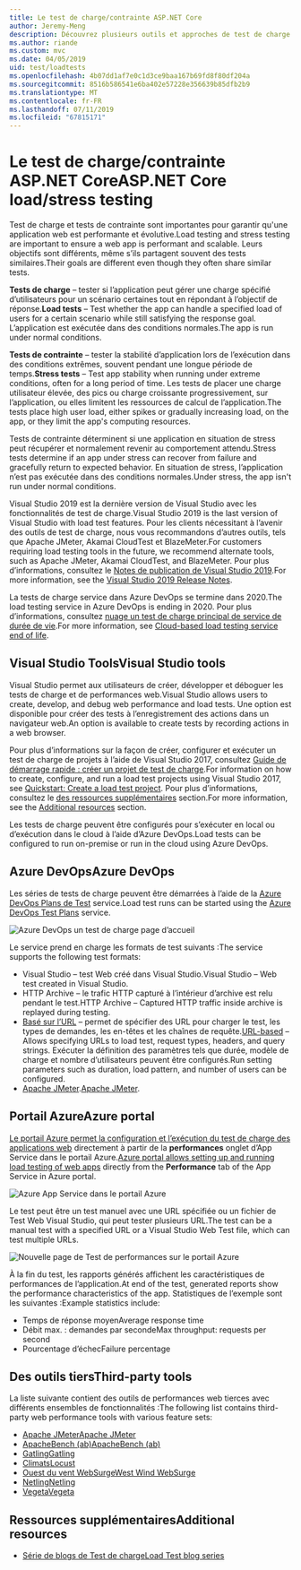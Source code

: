 ```yaml
---
title: Le test de charge/contrainte ASP.NET Core
author: Jeremy-Meng
description: Découvrez plusieurs outils et approches de test de charge et de stress d’applications ASP.NET Core.
ms.author: riande
ms.custom: mvc
ms.date: 04/05/2019
uid: test/loadtests
ms.openlocfilehash: 4b07dd1af7e0c1d3ce9baa167b69fd8f80df204a
ms.sourcegitcommit: 8516b586541e6ba402e57228e356639b85dfb2b9
ms.translationtype: MT
ms.contentlocale: fr-FR
ms.lasthandoff: 07/11/2019
ms.locfileid: "67815171"
---
```

# <a name="aspnet-core-loadstress-testing"></a><span data-ttu-id="277f5-103">Le test de charge/contrainte ASP.NET Core</span><span class="sxs-lookup"><span data-stu-id="277f5-103">ASP.NET Core load/stress testing</span></span>

<span data-ttu-id="277f5-104">Test de charge et tests de contrainte sont importantes pour garantir qu'une application web est performante et évolutive.</span><span class="sxs-lookup"><span data-stu-id="277f5-104">Load testing and stress testing are important to ensure a web app is performant and scalable.</span></span> <span data-ttu-id="277f5-105">Leurs objectifs sont différents, même s’ils partagent souvent des tests similaires.</span><span class="sxs-lookup"><span data-stu-id="277f5-105">Their goals are different even though they often share similar tests.</span></span>

<span data-ttu-id="277f5-106">**Tests de charge** &ndash; tester si l’application peut gérer une charge spécifié d’utilisateurs pour un scénario certaines tout en répondant à l’objectif de réponse.</span><span class="sxs-lookup"><span data-stu-id="277f5-106">**Load tests** &ndash; Test whether the app can handle a specified load of users for a certain scenario while still satisfying the response goal.</span></span> <span data-ttu-id="277f5-107">L’application est exécutée dans des conditions normales.</span><span class="sxs-lookup"><span data-stu-id="277f5-107">The app is run under normal conditions.</span></span>

<span data-ttu-id="277f5-108">**Tests de contrainte** &ndash; tester la stabilité d’application lors de l’exécution dans des conditions extrêmes, souvent pendant une longue période de temps.</span><span class="sxs-lookup"><span data-stu-id="277f5-108">**Stress tests** &ndash; Test app stability when running under extreme conditions, often for a long period of time.</span></span> <span data-ttu-id="277f5-109">Les tests de placer une charge utilisateur élevée, des pics ou charge croissante progressivement, sur l’application, ou elles limitent les ressources de calcul de l’application.</span><span class="sxs-lookup"><span data-stu-id="277f5-109">The tests place high user load, either spikes or gradually increasing load, on the app, or they limit the app's computing resources.</span></span>

<span data-ttu-id="277f5-110">Tests de contrainte déterminent si une application en situation de stress peut récupérer et normalement revenir au comportement attendu.</span><span class="sxs-lookup"><span data-stu-id="277f5-110">Stress tests determine if an app under stress can recover from failure and gracefully return to expected behavior.</span></span> <span data-ttu-id="277f5-111">En situation de stress, l’application n’est pas exécutée dans des conditions normales.</span><span class="sxs-lookup"><span data-stu-id="277f5-111">Under stress, the app isn't run under normal conditions.</span></span>

<span data-ttu-id="277f5-112">Visual Studio 2019 est la dernière version de Visual Studio avec les fonctionnalités de test de charge.</span><span class="sxs-lookup"><span data-stu-id="277f5-112">Visual Studio 2019 is the last version of Visual Studio with load test features.</span></span> <span data-ttu-id="277f5-113">Pour les clients nécessitant à l’avenir des outils de test de charge, nous vous recommandons d’autres outils, tels que Apache JMeter, Akamai CloudTest et BlazeMeter.</span><span class="sxs-lookup"><span data-stu-id="277f5-113">For customers requiring load testing tools in the future, we recommend alternate tools, such as Apache JMeter, Akamai CloudTest, and BlazeMeter.</span></span> <span data-ttu-id="277f5-114">Pour plus d’informations, consultez le [Notes de publication de Visual Studio 2019](/visualstudio/releases/2019/release-notes-v16.0#test-tools).</span><span class="sxs-lookup"><span data-stu-id="277f5-114">For more information, see the [Visual Studio 2019 Release Notes](/visualstudio/releases/2019/release-notes-v16.0#test-tools).</span></span>

<span data-ttu-id="277f5-115">La tests de charge service dans Azure DevOps se termine dans 2020.</span><span class="sxs-lookup"><span data-stu-id="277f5-115">The load testing service in Azure DevOps is ending in 2020.</span></span> <span data-ttu-id="277f5-116">Pour plus d’informations, consultez [nuage un test de charge principal de service de durée de vie](https://devblogs.microsoft.com/devops/cloud-based-load-testing-service-eol/).</span><span class="sxs-lookup"><span data-stu-id="277f5-116">For more information, see [Cloud-based load testing service end of life](https://devblogs.microsoft.com/devops/cloud-based-load-testing-service-eol/).</span></span>

## <a name="visual-studio-tools"></a><span data-ttu-id="277f5-117">Visual Studio Tools</span><span class="sxs-lookup"><span data-stu-id="277f5-117">Visual Studio tools</span></span>

<span data-ttu-id="277f5-118">Visual Studio permet aux utilisateurs de créer, développer et déboguer les tests de charge et de performances web.</span><span class="sxs-lookup"><span data-stu-id="277f5-118">Visual Studio allows users to create, develop, and debug web performance and load tests.</span></span> <span data-ttu-id="277f5-119">Une option est disponible pour créer des tests à l’enregistrement des actions dans un navigateur web.</span><span class="sxs-lookup"><span data-stu-id="277f5-119">An option is available to create tests by recording actions in a web browser.</span></span>

<span data-ttu-id="277f5-120">Pour plus d’informations sur la façon de créer, configurer et exécuter un test de charge de projets à l’aide de Visual Studio 2017, consultez [Guide de démarrage rapide : créer un projet de test de charge](/visualstudio/test/quickstart-create-a-load-test-project?view=vs-2017).</span><span class="sxs-lookup"><span data-stu-id="277f5-120">For information on how to create, configure, and run a load test projects using Visual Studio 2017, see [Quickstart: Create a load test project](/visualstudio/test/quickstart-create-a-load-test-project?view=vs-2017).</span></span> <span data-ttu-id="277f5-121">Pour plus d’informations, consultez le [des ressources supplémentaires](#additional-resources) section.</span><span class="sxs-lookup"><span data-stu-id="277f5-121">For more information, see the [Additional resources](#additional-resources) section.</span></span>

<span data-ttu-id="277f5-122">Les tests de charge peuvent être configurés pour s’exécuter en local ou d’exécution dans le cloud à l’aide d’Azure DevOps.</span><span class="sxs-lookup"><span data-stu-id="277f5-122">Load tests can be configured to run on-premise or run in the cloud using Azure DevOps.</span></span>

## <a name="azure-devops"></a><span data-ttu-id="277f5-123">Azure DevOps</span><span class="sxs-lookup"><span data-stu-id="277f5-123">Azure DevOps</span></span>

<span data-ttu-id="277f5-124">Les séries de tests de charge peuvent être démarrées à l’aide de la [Azure DevOps Plans de Test](/azure/devops/test/load-test/index?view=vsts) service.</span><span class="sxs-lookup"><span data-stu-id="277f5-124">Load test runs can be started using the [Azure DevOps Test Plans](/azure/devops/test/load-test/index?view=vsts) service.</span></span>

![Azure DevOps un test de charge page d’accueil](./load-tests/_static/azure-devops-load-test.png)

<span data-ttu-id="277f5-126">Le service prend en charge les formats de test suivants :</span><span class="sxs-lookup"><span data-stu-id="277f5-126">The service supports the following test formats:</span></span>

* <span data-ttu-id="277f5-127">Visual Studio &ndash; test Web créé dans Visual Studio.</span><span class="sxs-lookup"><span data-stu-id="277f5-127">Visual Studio &ndash; Web test created in Visual Studio.</span></span>
* <span data-ttu-id="277f5-128">HTTP Archive &ndash; le trafic HTTP capturé à l’intérieur d’archive est relu pendant le test.</span><span class="sxs-lookup"><span data-stu-id="277f5-128">HTTP Archive &ndash; Captured HTTP traffic inside archive is replayed during testing.</span></span>
* <span data-ttu-id="277f5-129">[Basé sur l’URL](/azure/devops/test/load-test/get-started-simple-cloud-load-test?view=vsts) &ndash; permet de spécifier des URL pour charger le test, les types de demandes, les en-têtes et les chaînes de requête.</span><span class="sxs-lookup"><span data-stu-id="277f5-129">[URL-based](/azure/devops/test/load-test/get-started-simple-cloud-load-test?view=vsts) &ndash; Allows specifying URLs to load test, request types, headers, and query strings.</span></span> <span data-ttu-id="277f5-130">Exécuter la définition des paramètres tels que durée, modèle de charge et nombre d’utilisateurs peuvent être configurés.</span><span class="sxs-lookup"><span data-stu-id="277f5-130">Run setting parameters such as duration, load pattern, and number of users can be configured.</span></span>
* <span data-ttu-id="277f5-131">[Apache JMeter](https://jmeter.apache.org/).</span><span class="sxs-lookup"><span data-stu-id="277f5-131">[Apache JMeter](https://jmeter.apache.org/).</span></span>

## <a name="azure-portal"></a><span data-ttu-id="277f5-132">Portail Azure</span><span class="sxs-lookup"><span data-stu-id="277f5-132">Azure portal</span></span>

<span data-ttu-id="277f5-133">[Le portail Azure permet la configuration et l’exécution du test de charge des applications web](/azure/devops/test/load-test/app-service-web-app-performance-test?view=vsts) directement à partir de la **performances** onglet d’App Service dans le portail Azure.</span><span class="sxs-lookup"><span data-stu-id="277f5-133">[Azure portal allows setting up and running load testing of web apps](/azure/devops/test/load-test/app-service-web-app-performance-test?view=vsts) directly from the **Performance** tab of the App Service in Azure portal.</span></span>

![Azure App Service dans le portail Azure](./load-tests/_static/azure-appservice-perf-test.png)

<span data-ttu-id="277f5-135">Le test peut être un test manuel avec une URL spécifiée ou un fichier de Test Web Visual Studio, qui peut tester plusieurs URL.</span><span class="sxs-lookup"><span data-stu-id="277f5-135">The test can be a manual test with a specified URL or a Visual Studio Web Test file, which can test multiple URLs.</span></span>

![Nouvelle page de Test de performances sur le portail Azure](./load-tests/_static/azure-appservice-perf-test-config.png)

<span data-ttu-id="277f5-137">À la fin du test, les rapports générés affichent les caractéristiques de performances de l’application.</span><span class="sxs-lookup"><span data-stu-id="277f5-137">At end of the test, generated reports show the performance characteristics of the app.</span></span> <span data-ttu-id="277f5-138">Statistiques de l’exemple sont les suivantes :</span><span class="sxs-lookup"><span data-stu-id="277f5-138">Example statistics include:</span></span>

* <span data-ttu-id="277f5-139">Temps de réponse moyen</span><span class="sxs-lookup"><span data-stu-id="277f5-139">Average response time</span></span>
* <span data-ttu-id="277f5-140">Débit max. : demandes par seconde</span><span class="sxs-lookup"><span data-stu-id="277f5-140">Max throughput: requests per second</span></span>
* <span data-ttu-id="277f5-141">Pourcentage d’échec</span><span class="sxs-lookup"><span data-stu-id="277f5-141">Failure percentage</span></span>

## <a name="third-party-tools"></a><span data-ttu-id="277f5-142">Des outils tiers</span><span class="sxs-lookup"><span data-stu-id="277f5-142">Third-party tools</span></span>

<span data-ttu-id="277f5-143">La liste suivante contient des outils de performances web tierces avec différents ensembles de fonctionnalités :</span><span class="sxs-lookup"><span data-stu-id="277f5-143">The following list contains third-party web performance tools with various feature sets:</span></span>

* [<span data-ttu-id="277f5-144">Apache JMeter</span><span class="sxs-lookup"><span data-stu-id="277f5-144">Apache JMeter</span></span>](https://jmeter.apache.org/)
* [<span data-ttu-id="277f5-145">ApacheBench (ab)</span><span class="sxs-lookup"><span data-stu-id="277f5-145">ApacheBench (ab)</span></span>](https://httpd.apache.org/docs/2.4/programs/ab.html)
* [<span data-ttu-id="277f5-146">Gatling</span><span class="sxs-lookup"><span data-stu-id="277f5-146">Gatling</span></span>](https://gatling.io/)
* [<span data-ttu-id="277f5-147">Climats</span><span class="sxs-lookup"><span data-stu-id="277f5-147">Locust</span></span>](https://locust.io/)
* [<span data-ttu-id="277f5-148">Ouest du vent WebSurge</span><span class="sxs-lookup"><span data-stu-id="277f5-148">West Wind WebSurge</span></span>](https://websurge.west-wind.com/)
* [<span data-ttu-id="277f5-149">Netling</span><span class="sxs-lookup"><span data-stu-id="277f5-149">Netling</span></span>](https://github.com/hallatore/Netling)
* [<span data-ttu-id="277f5-150">Vegeta</span><span class="sxs-lookup"><span data-stu-id="277f5-150">Vegeta</span></span>](https://github.com/tsenart/vegeta)

## <a name="additional-resources"></a><span data-ttu-id="277f5-151">Ressources supplémentaires</span><span class="sxs-lookup"><span data-stu-id="277f5-151">Additional resources</span></span>

* [<span data-ttu-id="277f5-152">Série de blogs de Test de charge</span><span class="sxs-lookup"><span data-stu-id="277f5-152">Load Test blog series</span></span>](https://blogs.msdn.microsoft.com/charles_sterling/2015/06/01/load-test-series-part-i-creating-web-performance-tests-for-a-load-test/)
